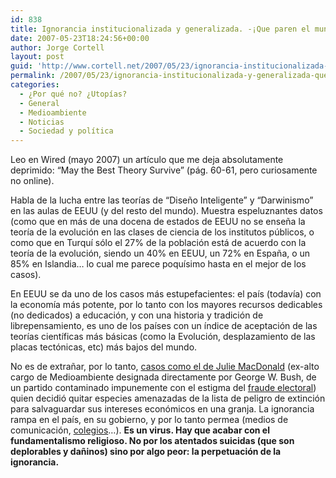 ```yaml
---
id: 838
title: Ignorancia institucionalizada y generalizada. -¡Que paren el mundo que me bajo!
date: 2007-05-23T18:24:56+00:00
author: Jorge Cortell
layout: post
guid: 'http://www.cortell.net/2007/05/23/ignorancia-institucionalizada-y-generalizada-%c2%a1que-paren-el-mundo-que-me-bajo/'
permalink: /2007/05/23/ignorancia-institucionalizada-y-generalizada-que-paren-el-mundo-que-me-bajo/
categories:
  - ¿Por qué no? ¿Utopías?
  - General
  - Medioambiente
  - Noticias
  - Sociedad y polí­tica
---
```

Leo en Wired (mayo 2007) un artí­culo que me deja absolutamente deprimido: &#8220;May the Best Theory Survive&#8221; (pág. 60-61, pero curiosamente no online).

Habla de la lucha entre las teorí­as de &#8220;Diseño Inteligente&#8221; y &#8220;Darwinismo&#8221; en las aulas de EEUU (y del resto del mundo). Muestra espeluznantes datos (como que en más de una docena de estados de EEUU no se enseña la teorí­a de la evolución en las clases de ciencia de los institutos públicos, o como que en Turquí­ sólo el 27% de la población está de acuerdo con la teorí­a de la evolución, siendo un 40% en EEUU, un 72% en España, o un 85% en Islandia&#8230; lo cual me parece poquí­simo hasta en el mejor de los casos).

En EEUU se da uno de los casos más estupefacientes: el paí­s (todaví­a) con la economí­a más potente, por lo tanto con los mayores recursos dedicables (no dedicados) a educación, y con una historia y tradición de librepensamiento, es uno de los paí­ses con un í­ndice de aceptación de las teorí­as cientí­ficas más básicas (como la Evolución, desplazamiento de las placas tectónicas, etc) más bajos del mundo.

No es de extrañar, por lo tanto, <a title="Caso Julie MacDonald" target="_blank" href="http://www.ens-newswire.com/ens/may2007/2007-05-21-06.asp">casos como el de Julie MacDonald</a> (ex-alto cargo de Medioambiente designada directamente por George W. Bush, de un partido contaminado impunemente con el estigma del <a title="Dailykos" target="_blank" href="http://www.dailykos.com/storyonly/2007/5/22/152031/076">fraude electoral</a>) quien decidió quitar especies amenazadas de la lista de peligro de extinción para salvaguardar sus intereses económicos en una granja. La ignorancia rampa en el paí­s, en su gobierno, y por lo tanto permea (medios de comunicación, <a title="tabla elementos Kansas" target="_blank" href="http://www.re-discovery.org/per_table.gif">colegios</a>&#8230;). **Es un virus. Hay que acabar con el fundamentalismo religioso. No por los atentados suicidas (que son deplorables y dañinos) sino por algo peor: la perpetuación de la ignorancia.**